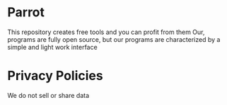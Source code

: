 # Parrot
This repository creates free tools and you can profit from them Our, programs are fully open source, but our programs are characterized by a simple and light work interface
# Privacy Policies
We do not sell or share data
